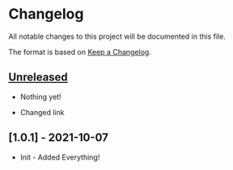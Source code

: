 # Changelog

All notable changes to this project will be documented in this file.

The format is based on [Keep a Changelog](https://keepachangelog.com/en/1.0.0/).

## [Unreleased]

- Nothing yet!

- Changed link

## [1.0.1] - 2021-10-07

- Init - Added Everything!

[Unreleased]: https://github.com/draschke/tbase/compare/v1.0.1...HEAD
[1.0.9]: https://github.com/draschke/tbase/compare/v1.0.0...v1.0.9
